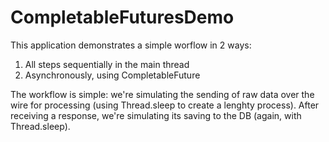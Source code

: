# CompletableFuturesDemo

This application demonstrates a simple worflow in 2 ways:
1) All steps sequentially in the main thread
2) Asynchronously, using CompletableFuture

The workflow is simple: we're simulating the sending of raw data over the wire for processing (using Thread.sleep to create a lenghty process). 
After receiving a response, we're simulating its saving to the DB (again, with Thread.sleep). 
